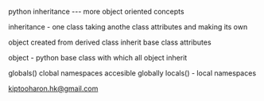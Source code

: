 python inheritance --- more object oriented concepts

inheritance - one class taking anothe class attributes and making its own

object created from derived class inherit base class attributes

object - python base class with which all object inherit

globals() clobal namespaces accesible globally
locals() - local namespaces

<author><kiptooharon.hk@gmail.com>
